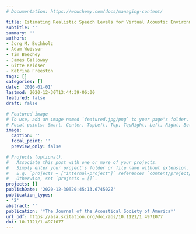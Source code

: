```yaml
---
# Documentation: https://wowchemy.com/docs/managing-content/

title: Estimating Realistic Speech Levels for Virtual Acoustic Environments
subtitle: ''
summary: ''
authors:
- Jorg M. Buchholz
- Adam Weisser
- Tim Beechey
- James Galloway
- Gitte Keidser
- Katrina Freeston
tags: []
categories: []
date: '2016-01-01'
lastmod: 2020-12-30T13:44:39-06:00
featured: false
draft: false

# Featured image
# To use, add an image named `featured.jpg/png` to your page's folder.
# Focal points: Smart, Center, TopLeft, Top, TopRight, Left, Right, BottomLeft, Bottom, BottomRight.
image:
  caption: ''
  focal_point: ''
  preview_only: false

# Projects (optional).
#   Associate this post with one or more of your projects.
#   Simply enter your project's folder or file name without extension.
#   E.g. `projects = ["internal-project"]` references `content/project/deep-learning/index.md`.
#   Otherwise, set `projects = []`.
projects: []
publishDate: '2020-12-30T20:45:13.674502Z'
publication_types:
- '2'
abstract: ''
publication: '*The Journal of the Acoustical Society of America*'
url_pdf: https://asa.scitation.org/doi/abs/10.1121/1.4971077
doi: 10.1121/1.4971077
---
```

